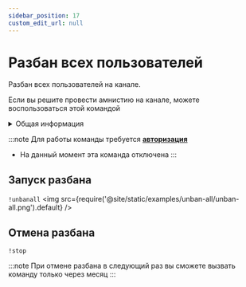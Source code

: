 ```yaml
---
sidebar_position: 17
custom_edit_url: null
---
```


# Разбан всех пользователей

Разбан всех пользователей на канале.

Если вы решите провести амнистию на канале, можете воспользоваться этой командой

<details>
  <summary>Общая информация</summary>
  <ul>
    <li><b>Название:</b> unbanall</li>
    <li><b>Элиасы:</b> отсутствуют</li>
    <li><b>Кулдаун:</b> 1 месяц</li>
    <li><a href="https://github.com/Relanit/ModBoty/blob/master/ModBoty/cogs/unban_all.py"><b>Исходный код</b></a></li>
  </ul>
</details>

:::note
Для работы команды требуется **[авторизация](./auth.md)**

- На данный момент эта команда отключена
:::

## Запуск разбана
`!unbanall`
<img src={require('@site/static/examples/unban-all/unban-all.png').default} />

## Отмена разбана
`!stop`

:::note
При отмене разбана в следующий раз вы сможете вызвать команду только через месяц
:::